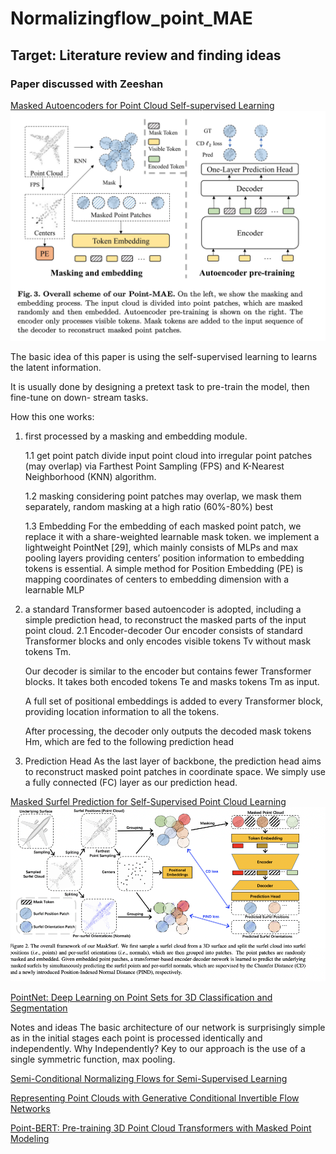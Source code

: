 # Normalizingflow_point_MAE
## Target: Literature review and finding ideas

### Paper discussed with Zeeshan
[Masked Autoencoders for Point Cloud Self-supervised Learning](https://arxiv.org/abs/2203.06604)
![architecuture](images/point_MAE.png)

The basic idea of this paper is using the self-supervised learning to learns the latent information.

It is usually done by designing a pretext task to pre-train the model, then fine-tune on down- stream tasks. 

How this one works:
1. first processed by a masking and embedding module.


    1.1 get point patch 
    divide input point cloud into irregular point patches (may overlap) via Farthest Point Sampling (FPS) and K-Nearest Neighborhood (KNN) algorithm.
    
    1.2 masking
    considering point patches may overlap, we mask them separately,
    random masking at a high ratio (60%-80%) best
    
    1.3 Embedding
    For the embedding of each masked point patch, we replace it with a share-weighted learnable mask token.
    we implement a lightweight PointNet [29], which mainly consists of MLPs and max pooling layers
    providing centers’ position information to embedding tokens is essential. A simple method for Position Embedding (PE) is mapping coordinates of centers to embedding dimension with a learnable MLP
    
2. a standard Transformer based autoencoder is adopted, including a simple prediction head, to reconstruct the masked parts of the input point cloud.
    2.1 Encoder-decoder
    Our encoder consists of standard Transformer blocks and only encodes visible tokens Tv without mask tokens Tm.
    
    Our decoder is similar to the encoder but contains fewer Transformer blocks. It takes both encoded tokens Te and masks tokens Tm as input.
    
    A full set of positional embeddings is added to every Transformer block, providing location information to all the tokens.
    
    After processing, the decoder only outputs the decoded mask tokens Hm, which are fed to the following prediction head

2. Prediction Head 
    As the last layer of backbone, the prediction head aims to reconstruct masked point patches in coordinate space. We simply use a fully connected (FC) layer as our prediction head.
    
    
    
[Masked Surfel Prediction for Self-Supervised Point Cloud Learning](https://arxiv.org/abs/2207.03111)
![architecuture2](images/MaskSurf.png)



[PointNet: Deep Learning on Point Sets for 3D Classification and Segmentation](https://arxiv.org/abs/1612.00593)
 
Notes and ideas
The basic architecture of our network is surprisingly simple as in the initial stages each point is processed identically and independently.
Why Independently?
Key to our approach is the use of a single symmetric function, max pooling.


[Semi-Conditional Normalizing Flows for Semi-Supervised Learning](https://arxiv.org/abs/1905.00505)

[Representing Point Clouds with Generative Conditional Invertible Flow Networks](https://arxiv.org/abs/2010.11087)

[Point-BERT: Pre-training 3D Point Cloud Transformers with Masked Point Modeling](https://arxiv.org/abs/2111.14819)
